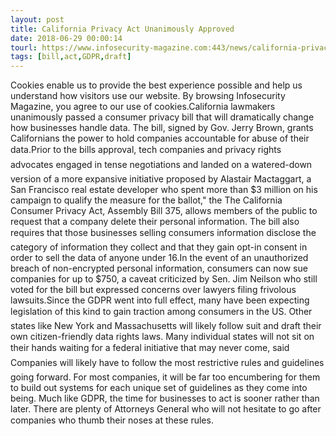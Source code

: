 ```yaml
---
layout: post
title: California Privacy Act Unanimously Approved
date: 2018-06-29 00:00:14
tourl: https://www.infosecurity-magazine.com:443/news/california-privacy-act-unanimously/
tags: [bill,act,GDPR,draft]
---
```

Cookies enable us to provide the best experience possible and help us understand how visitors use our website. By browsing Infosecurity Magazine, you agree to our use of cookies.California lawmakers unanimously passed a consumer privacy bill that will dramatically change how businesses handle data. The bill, signed by Gov. Jerry Brown, grants Californians the power to hold companies accountable for abuse of their data.Prior to the bills approval, tech companies and privacy rights advocates engaged in tense negotiations and landed on a watered-down version of a more expansive initiative proposed by Alastair Mactaggart, a San Francisco real estate developer who spent more than $3 million on his campaign to qualify the measure for the ballot," the The California Consumer Privacy Act, Assembly Bill 375, allows members of the public to request that a company delete their personal information. The bill also requires that those businesses selling consumers information disclose the category of information they collect and that they gain opt-in consent in order to sell the data of anyone under 16.In the event of an unauthorized breach of non-encrypted personal information, consumers can now sue companies for up to $750, a caveat criticized by Sen. Jim Neilson who still voted for the bill but expressed concerns over lawyers filing frivolous lawsuits.Since the GDPR went into full effect, many have been expecting legislation of this kind to gain traction among consumers in the US. Other states like New York and Massachusetts will likely follow suit and draft their own citizen-friendly data rights laws. Many individual states will not sit on their hands waiting for a federal initiative that may never come, said Companies will likely have to follow the most restrictive rules and guidelines going forward. For most companies, it will be far too encumbering for them to build out systems for each unique set of guidelines as they come into being. Much like GDPR, the time for businesses to act is sooner rather than later. There are plenty of Attorneys General who will not hesitate to go after companies who thumb their noses at these rules.